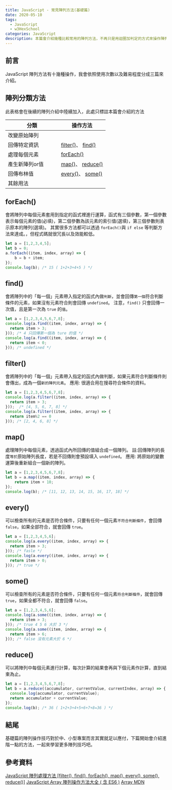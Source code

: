 ```yaml
---
title: JavaScript - 常見陣列方法(基礎篇)
date: 2020-05-10
tags: 
  - JavaScript
  - w3HexSchool
categories: JavaScript
description: 本篇會介紹幾種比較常用的陣列方法，不再只是用迴圈加判定的方式來操作陣列，可以大幅的減少程式碼以及整體效能。
---
```

## 前言
JavaScript 陣列方法有十幾種操作，我會依照使用次數以及難易程度分成三篇來介紹。
## 陣列分類方法
此表格會在後續的陣列介紹中陸續加入，此處只標註本篇會介紹的方法
<table>
  <thead>
    <tr>
        <th style="width:150px">分類</th>
        <th>操作方法</th>
    </tr>
  </div>
  <tbody>
    <tr>
        <td>改變原始陣列</td>
        <td></td>
    </tr>
    <tr>
        <td>回傳特定資訊</td>
        <td>
          <a href="#filter">filter()</a>、
          <a href="#find">find()</a>
        </td>
    </tr>
    <tr>
        <td>處理每個元素</td>
        <td>
          <a href="#forEach">forEach()</a>
        </td>
    </tr>
    <tr>
        <td>產生新陣列or值</td>
        <td>
          <a href="#map">map()</a>、
          <a href="#reduce">reduce()</a>
        </td>
    </tr>
    <tr>
        <td>回傳布林值</td>
        <td>
          <a href="#every">every()</a>、
          <a href="#some">some()</a>
        </td>
    </tr>
    <tr>
        <td>其餘用法</td>
        <td></td>
    </tr>
  </div>
</table>

## forEach()
會將陣列中每個元素套用到指定的函式裡進行運算，函式有三個參數，第一個參數表示每個元素的值(必填)，第二個參數為該元素的索引值(選填)，第三個參數則表示原本的陣列(選填)。
其實很多方法都可以透過 `forEach()`與 `if else` 等判斷方法來達成。，但程式碼就很冗長以及效能較低。
``` JavaScript
let a = [1,2,3,4,5];
let b = 0;
a.forEach((item, index, array) => {
    b = b + item;
});
console.log(b); /* 15 ( 1+2+3+4+5 ) */
```
## find()
會將陣列中的「每一個」元素帶入指定的函式內做`判斷`，並會回傳`第一個`符合判斷條件的元素，如果沒有元素符合則會回傳 `undefined`。
注意，`find()` 只會回傳一次值，且是第一次為 `true` 的`值`。
``` JavaScript
let a = [1,2,3,4,5,6,7,8];
console.log(a.find((item, index, array) => {
  return item > 3;
})); /* 4 只回傳第一個為 ture 的值 */
console.log(a.find((item, index, array) => {
  return item < 0;
})); /* undefined */
```
## filter()
會將陣列中的「每一個」元素帶入指定的函式內做判斷，如果元素符合判斷條件則會傳出，成為一個`新的陣列元素`。
應用: 很適合用在搜尋符合條件的資料。
``` JavaScript
let a = [1,2,3,4,5,6,7,8];
console.log(a.filter((item, index, array) => {
  return item > 3;
}));  /* [4, 5, 6, 7, 8] */
console.log(a.filter((item, index, array) => {
  return item%2 == 0
})); /* [2, 4, 6, 8] */
```
## map()
處理陣列中每個元素，透過函式內所回傳的值組合成一個陣列。
註:回傳陣列的長度`等於`原始陣列長度，若是不回傳則會預設填入 `undefined`。
應用: 將原始的變數運算後重新組合一個新的陣列。
``` JavaScript
let a = [1,2,3,4,5,6,7,8];
let b = a.map((item, index, array) => {
    return item + 10;
});
console.log(b); /* [11, 12, 13, 14, 15, 16, 17, 18] */
```
## every()
可以檢查所有的元素是否符合條件，只要有任何一個元素`不符合判斷條件`，會回傳 `false`，如果全部符合，就會回傳 `true`。
``` JavaScript
let a = [1,2,3,4,5,6];
console.log(a.every((item, index, array) => {
  return item > 3;
})); /* fasle */
console.log(a.every((item, index, array) => {
  return item > 0;
})); /* true */
```
## some()
可以檢查所有的元素是否符合條件，只要有任何一個元素`符合判斷條件`，就會回傳 `true`，如果全都不符合，就會回傳 `false`。
``` JavaScript
let a = [1,2,3,4,5,6];
console.log(a.some((item, index, array) => {
  return item > 3;
})); /* true 4 5 6 大於 3 */
console.log(a.some((item, index, array) => {
  return item > 6;
})); /* false 沒有元素大於 6 */
```
## reduce()
可以將陣列中每個元素進行計算，每次計算的結果會再與下個元素作計算，直到結束為止。
``` JavaScript
let a = [1,2,3,4,5,6,7,8];
let b = a.reduce((accumulator, currentValue, currentIndex, array) => {
  console.log(accumulator, currentValue);
  return accumulator + currentValue;
});
console.log(b); /* 36 ( 1+2+3+4+5+6+7+8=36 ) */
```
## 結尾
基礎篇的陣列操作技巧對於中、小型專案而言其實就足以應付，下篇開始會介紹進階一點的方法，一起來學習更多陣列技巧吧。
## 參考資料
[JavaScript 陣列處理方法 [filter(), find(), forEach(), map(), every(), some(), reduce()]](https://wcc723.github.io/javascript/2017/06/29/es6-native-array/#Array-prototype-every)
[JavaScript Array 陣列操作方法大全 ( 含 ES6 )](https://www.oxxostudio.tw/articles/201908/js-array.html#array_reduce)
[Array MDN](https://developer.mozilla.org/zh-TW/docs/Web/JavaScript/Reference/Global_Objects/Array)